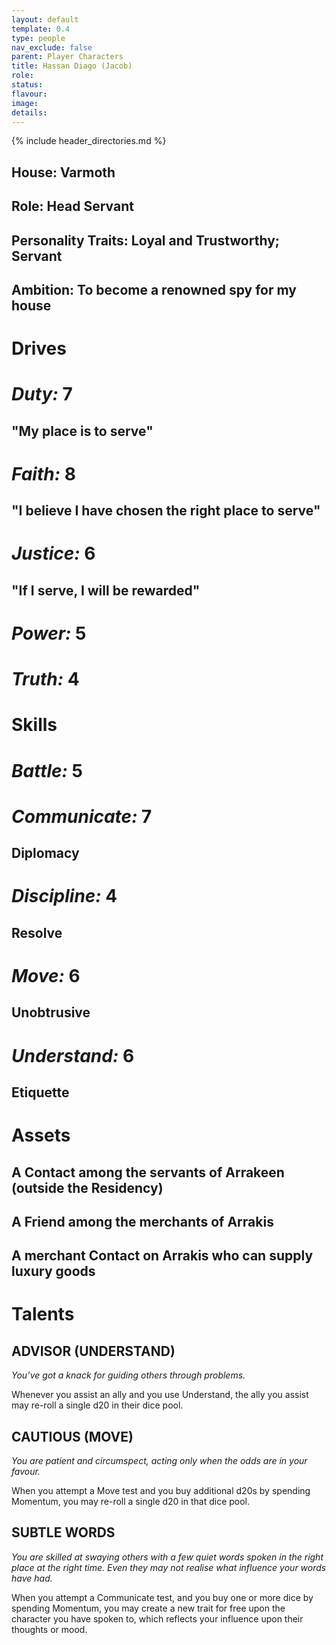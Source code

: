 ```yaml
---
layout: default
template: 0.4
type: people
nav_exclude: false
parent: Player Characters
title: Hassan Diago (Jacob)
role:
status:
flavour:
image:
details:
---
```

{% include header_directories.md %}  
## **House:** Varmoth 
## **Role:** Head Servant  
## **Personality Traits:** Loyal and Trustworthy; Servant  
## **Ambition:** To become a renowned spy for my house  

# **Drives**   
# ***Duty:*** 7  
## **"My place is to serve"**  
# ***Faith:*** 8  
## **"I believe I have chosen the right place to serve"**  
# ***Justice:*** 6  
## **"If I serve, I will be rewarded"**  
# ***Power:*** 5   
# ***Truth:*** 4  

# **Skills**  
# ***Battle:*** 5  
# ***Communicate:*** 7  
## **Diplomacy**  
# ***Discipline:*** 4  
## **Resolve**  
# ***Move:*** 6  
## **Unobtrusive**  
# ***Understand:*** 6  
## **Etiquette**  
# **Assets**  
## **A Contact among the servants of Arrakeen (outside the Residency)**  
## **A Friend among the merchants of Arrakis**  
## **A merchant Contact on Arrakis who can supply luxury goods**  

# **Talents**  

## **ADVISOR (UNDERSTAND)**  
*You’ve got a knack for guiding others through problems.*  

Whenever you assist an ally and you use Understand, the ally you assist may re-roll a single d20 in their dice pool.  
## **CAUTIOUS (MOVE)**  
*You are patient and circumspect, acting only when the
odds are in your favour.*  

When you attempt a Move test and you buy additional d20s by spending Momentum, you may re-roll a
single d20 in that dice pool.  

## **SUBTLE WORDS**  
*You are skilled at swaying others with a few quiet words
spoken in the right place at the right time. Even they
may not realise what influence your words have had.*  

When you attempt a Communicate test, and you buy
one or more dice by spending Momentum, you may
create a new trait for free upon the character you have
spoken to, which reflects your influence upon their
thoughts or mood.  








